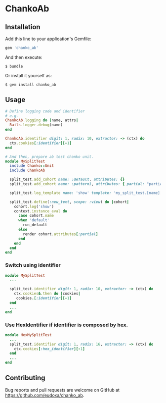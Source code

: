 # ChankoAb

## Installation

Add this line to your application's Gemfile:

```ruby
gem 'chanko_ab'
```

And then execute:

    $ bundle

Or install it yourself as:

    $ gem install chanko_ab

## Usage
```ruby
# Define logging code and identifier
# e.g.
ChankoAb.logging do |name, attrs|
  Rails.logger.debug(name)
end

ChankoAb.identifier digit: 1, radix: 10, extractor: -> (ctx) do
  ctx.cookies[:identifier][-1]
end
```

```ruby
# And then, prepare ab test chanko unit.
module MySplitTest
  include Chanko::Unit
  include ChankoAb

  split_test.add_cohort name: :default, attributes: {}
  split_test.add_cohort name: :pattern1, attributes: { partial: "partian1" }

  split_test.log_template name: 'show' template: 'my_split_test.[name]'

  split_test.define(:new_text, scope: :view) do |cohort|
    cohort.log('show')
    context.instance_eval do
      case cohort.name
      when 'default'
        run_default
      else
        render cohort.attributes[:partial]
      end
    end
  end
end
```

### Switch using identifier
```ruby
module MySplitTest
  ...

  split_test.identifier digit: 1, radix: 10, extractor: -> (ctx) do
    ctx.cookies&.then do |cookies|
     cookies.[:identifier][-1]
  end
  ...
end
```

### Use HexIdentifier if identifier is composed by hex.
```ruby
module HexMySplitTest
  ...
  split_test.identifier digit: 1, radix: 16, extractor: -> (ctx) do
    ctx.cookies[:hex_identifier][-1]
  end
  ...
end
```

## Contributing

Bug reports and pull requests are welcome on GitHub at https://github.com/eudoxa/chanko_ab.
